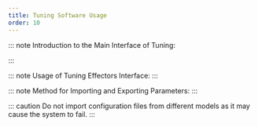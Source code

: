 ```yaml
---
title: Tuning Software Usage
order: 10
---
```


::: note Introduction to the Main Interface of Tuning:

:::

<VidStack
  src="https://likeyou156156.online:9000/lky/tools/TY/video.mp4"
/>

::: note Usage of Tuning Effectors Interface:
:::

<VidStack
  src="https://likeyou156156.online:9000/lky/tools/TY/video2.mp4"
/>

::: note Method for Importing and Exporting Parameters:
:::

::: caution
Do not import configuration files from different models as it may cause the system to fail.
:::

<VidStack
  src="https://likeyou156156.online:9000/lky/tools/TY/video3.mp4"
/>